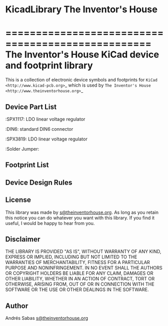 # KicadLibrary The Inventor's House

==================================================
The Inventor's House KiCad device and footprint library
==================================================

This is a collection of electronic device symbols and footprints for `KiCad <http://www.kicad-pcb.org>`_ which is used by `The Inventor's House <http://www.theinventorhouse.org>`_

Device Part List
----------------
:SPX1117:
  LDO linear voltage regulator

:DIN6:
  standard DIN6 connector

:SPX3819:
  LDO linear voltage regulator

:Solder Jumper:


Footprint List
--------------


Device Design Rules
-------------------


License
-------
This library was made by <s@theinventorhouse.org>. As long as you retain this notice you can do whatever you want with this library. If you find it useful, I would be happy to hear from you.

Disclaimer
----------
THE LIBRARY IS PROVIDED "AS IS", WITHOUT WARRANTY OF ANY KIND, EXPRESS OR IMPLIED, INCLUDING BUT NOT LIMITED TO THE WARRANTIES OF MERCHANTABILITY, FITNESS FOR A PARTICULAR PURPOSE AND NONINFRINGEMENT. IN NO EVENT SHALL THE AUTHORS OR COPYRIGHT HOLDERS BE LIABLE FOR ANY CLAIM, DAMAGES OR OTHER LIABILITY, WHETHER IN AN ACTION OF CONTRACT, TORT OR OTHERWISE, ARISING FROM, OUT OF OR IN CONNECTION WITH THE SOFTWARE OR THE USE OR OTHER DEALINGS IN THE SOFTWARE.

Author
---------
Andrés Sabas <s@theinventorhouse.org>
